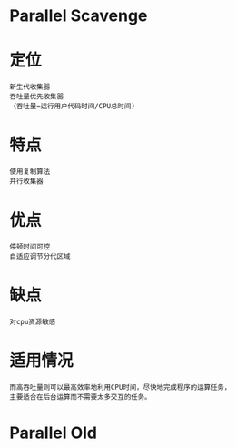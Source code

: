   
# Parallel Scavenge

# 定位 
    
    新生代收集器
    吞吐量优先收集器
    （吞吐量=运行用户代码时间/CPU总时间)
    
               
# 特点

    使用复制算法
    并行收集器
    

# 优点

    停顿时间可控
    自适应调节分代区域
    
# 缺点

    对cpu资源敏感
   
        
# 适用情况
    
    
    而高吞吐量则可以最高效率地利用CPU时间，尽快地完成程序的运算任务，
    主要适合在后台运算而不需要太多交互的任务。
 

# Parallel Old